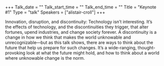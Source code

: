 +++
Talk_date = ""
Talk_start_time = ""
Talk_end_time = ""
Title = "Keynote #1"
Type = "talk"
Speakers = ["alistair-croll"]
+++

Innovation, disruption, and discontinuity: Technology isn’t interesting. It’s the effects of technology, and the discontinuities they trigger, that alter fortunes, upend industries, and change society forever. A discontinuity is a change in how we think that makes the world unknowable and unrecognizable—but as this talk shows, there are ways to think about the future that help us prepare for such changes. It’s a wide-ranging, thought-provoking look at what the future might hold, and how to think about a world where unknowable change is the norm.
